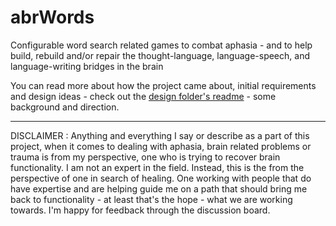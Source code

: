 # abrWords

Configurable word search related games to combat aphasia - and to help build, rebuild and/or repair the thought-language, language-speech, and language-writing bridges in the brain

You can read more about how the project came about, initial requirements and design ideas - check out the [design folder's readme](design/README.md) - some background and direction.

-----

DISCLAIMER :  Anything and everything I say or describe as a part of this project, when it comes to dealing with aphasia, brain related problems or trauma is from my perspective, one who is trying to recover brain functionality.  I am not an expert in the field.  Instead, this is the from the perspective of one in search of healing.   One working with people that do have expertise and are helping guide me on a path that should bring me back to functionality - at least that's the hope - what we are working towards.  I'm happy for feedback through the discussion board.
